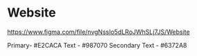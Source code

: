 # Website
https://www.figma.com/file/nvgNssIo5dLRoJWhSLj7JS/Website

Primary- #E2CACA
Text - #987070
Secondary Text - #6372A8

